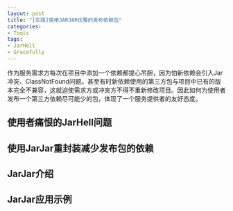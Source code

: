 ```yaml
---
layout: post
title: "[实践]使用JARJAR优雅的发布依赖包"
categories:
- Tools
tags:
- JarHell
- Gracefully
---
```

作为服务需求方每次在项目中添加一个依赖都提心吊胆，因为怕新依赖会引入Jar冲突、ClassNotFound问题。甚至有时新依赖使用的第三方包与项目中已有的版本完全不兼容，这就迫使需求方或冲突方不得不重新修改项目。因此如何为使用者发布一个第三方依赖尽可能少的包，体现了一个服务提供者的友好态度。



使用者痛恨的JarHell问题
--------------------

使用JarJar重封装减少发布包的依赖
--------------------

JarJar介绍
--------------------

JarJar应用示例
--------------------

